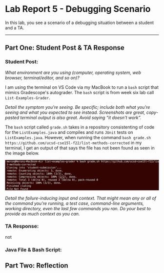 # Lab Report 5 - Debugging Scenario
In this lab, you see a scenario of a debugging situation between a student and a TA.

---

## Part One: Student Post & TA Response

### Student Post:
*What environment are you using (computer, operating system, web browser, terminal/editor, and so on)?*

I am using the terminal on VS Code via my MacBook to run a `bash` script that mimics Gradescope's autograder. The `bash` script is from week six lab call `List-Examples-Grader`.

*Detail the symptom you're seeing. Be specific; include both what you're seeing and what you expected to see instead. Screenshots are great, copy-pasted terminal output is also great. Avoid saying “it doesn't work”.*

The `bash` script called `grade.sh` takes in a repository consistenting of code for the `ListExamples.java` and compiles and runs `JUnit` tests on `ListExamples.java`. However, when running the command `bash grade.sh https://github.com/ucsd-cse15l-f22/list-methods-corrected` in my terminal, I get an output of that says the file has not been found as seen in the image below.

![image](NotWork.png)

*Detail the failure-inducing input and context. That might mean any or all of the command you're running, a test case, command-line arguments, working directory, even the last few commands you ran. Do your best to provide as much context as you can.*



### TA Response:
not
### Java File & Bash Script:

## Part Two: Reflection
